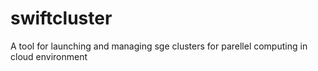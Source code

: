 # swiftcluster
A tool for launching and managing sge clusters for parellel computing in cloud environment 

